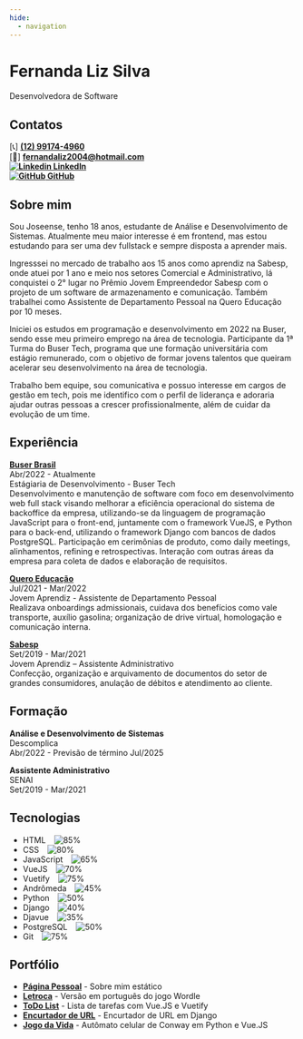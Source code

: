 ```yaml
---
hide:
  - navigation
---
```

# Fernanda Liz Silva
Desenvolvedora de Software
## Contatos
[:telephone_receiver:] **[(12) 99174-4960](https://wa.me/5512991744960)** <br>
[:email:] [**fernandaliz2004@hotmail.com**](mailto:fernandaliz2004@hotmail.com) <br>
**[![Linkedin](https://i.stack.imgur.com/gVE0j.png) LinkedIn](https://www.linkedin.com/in/fernanda-liz-silva/)** <br>
**[![GitHub](https://i.stack.imgur.com/tskMh.png) GitHub](https://github.com/fernandalizs)**

## Sobre mim
Sou Joseense, tenho 18 anos, estudante de Análise e Desenvolvimento de Sistemas.
Atualmente meu maior interesse é em frontend, mas estou estudando para ser uma dev fullstack e sempre disposta a aprender mais. 

Ingresssei no mercado de trabalho aos 15 anos como aprendiz na Sabesp, onde atuei  por 1 ano e meio nos setores Comercial e Administrativo, lá conquistei o 2° lugar no Prêmio Jovem Empreendedor Sabesp com o projeto de um software de armazenamento e comunicação. Também trabalhei como Assistente de Departamento Pessoal na Quero Educação por 10 meses.

Iniciei os estudos em programação e desenvolvimento em 2022 na Buser, sendo esse meu primeiro emprego na área de tecnologia. Participante da 1ª Turma do Buser Tech, programa que une formação universitária com estágio remunerado, com o objetivo de formar jovens talentos que queiram acelerar seu desenvolvimento na área de tecnologia.

Trabalho bem equipe, sou comunicativa e possuo interesse em cargos de gestão em tech, pois me identifico com o perfil de liderança e adoraria ajudar outras pessoas a crescer profissionalmente, além de cuidar da evolução de um time.

## Experiência
**[Buser Brasil](https://www.buser.com.br/)** <br>
Abr/2022 - Atualmente <br>
Estágiaria de Desenvolvimento -  Buser Tech<br>
Desenvolvimento e manutenção de software com foco em desenvolvimento web full stack visando melhorar a eficiência operacional do sistema de backoffice da empresa, utilizando-se da linguagem de programação JavaScript para o front-end, juntamente com o framework VueJS, e Python para o back-end, utilizando o framework Django com bancos de dados PostgreSQL.
Participação em cerimônias de produto, como daily meetings, alinhamentos, refining e retrospectivas. Interação com outras áreas da empresa para coleta de dados e elaboração de requisitos.

**[Quero Educação](https://sobre.quero.com/)** <br>
Jul/2021 - Mar/2022 <br>
Jovem Aprendiz - Assistente de Departamento Pessoal <br>
Realizava onboardings admissionais, cuidava dos benefícios como vale transporte, auxílio gasolina; organização de drive virtual, homologação e comunicação interna.

**[Sabesp](https://site.sabesp.com.br/site/Default.aspx)** <br>
Set/2019 - Mar/2021 <br>
Jovem Aprendiz – Assistente Administrativo <br>
Confecção, organização e arquivamento de documentos do setor de grandes consumidores, anulação de débitos e atendimento ao cliente.

## Formação
**Análise e Desenvolvimento de Sistemas** <br>
Descomplica <br>
Abr/2022 - Previsão de término Jul/2025

**Assistente Administrativo** <br>
SENAI <br>
Set/2019 - Mar/2021 <br>

## Tecnologias
- HTML &ensp; ![85%](https://progress-bar.dev/85)
- CSS &ensp; ![80%](https://progress-bar.dev/80)
- JavaScript &ensp; ![65%](https://progress-bar.dev/65)
- VueJS &ensp; ![70%](https://progress-bar.dev/70)
- Vuetify &ensp; ![75%](https://progress-bar.dev/75)
- Andrômeda &ensp; ![45%](https://progress-bar.dev/45)
- Python &ensp; ![50%](https://progress-bar.dev/50)
- Django &ensp; ![40%](https://progress-bar.dev/40)
- Djavue  &ensp; ![35%](https://progress-bar.dev/35)
- PostgreSQL  &ensp; ![50%](https://progress-bar.dev/50)
- Git  &ensp; ![75%](https://progress-bar.dev/75)

## Portfólio 
- **[Página Pessoal](https://fernandalizs.github.io/Desafio-Final/)** - Sobre mim estático
- **[Letroca](https://fernandalizs.github.io/Letroca/)** - Versão em português do jogo Wordle
- **[ToDo List](https://github.com/fernandalizs/ToDoComponents)** - Lista de tarefas com Vue.JS e Vuetify
- **[Encurtador de URL](https://github.com/felipesoaresfl/django-encurtador-URL)** - Encurtador de URL em Django
- **[Jogo da Vida](https://github.com/fernandalizs/gameoflife)** - Autômato celular de Conway em Python e Vue.JS